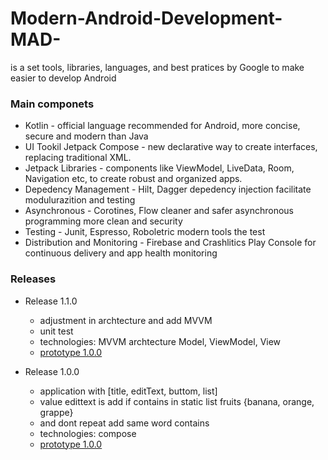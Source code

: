 # Modern-Android-Development-MAD-
is a set tools, libraries, languages, and best pratices by Google to make easier to develop Android

### Main componets
- Kotlin - official language recommended for Android, more concise, secure and modern than Java 
- UI Tookil Jetpack Compose - new declarative way to create interfaces, replacing traditional XML. 
- Jetpack Libraries - components like ViewModel, LiveData, Room, Navigation etc, to create robust and organized apps. 
- Depedency Management - Hilt, Dagger depedency injection facilitate modulurazition and testing 
- Asynchronous - Corotines, Flow cleaner and safer asynchronous programming more clean and security 
- Testing - Junit, Espresso, Roboletric modern tools the test 
- Distribution and Monitoring - Firebase and Crashlitics Play Console for continuous delivery and app health monitoring

### Releases
+ Release 1.1.0
    + adjustment in archtecture and add MVVM 
    + unit test
    + technologies: MVVM archtecture Model, ViewModel, View
    + [prototype 1.0.0](https://viewer.diagrams.net/?tags=%7B%7D&lightbox=1&highlight=0000ff&edit=_blank&layers=1&nav=1&title=diagrama1.drawio&dark=auto#R%3Cmxfile%3E%3Cdiagram%20name%3D%22P%C3%A1gina-1%22%20id%3D%22nJwoCGHrPfYX5R4Yt9x-%22%3EzZZtb5swEMc%2FDVLzIhLBhLQvmzTrpGmatkxa1TeTgx3jxWBmnED26XeOzVMhWie13RQp2P%2Fzw92Psw8PrdLqXuE8%2BSgJFV7gk8pDd14QXC8C%2BDfCyQohurECU5xYadYKG%2F6LOtF36oETWvQGaimF5nlfjGWW0Vj3NKyULPvDdlL0d80xowNhE2MxVL9xohMXVrBo9feUs6TeeRa5%2BFJcD3aRFAkmsuxIaO2hlZJS21Zaragw7Goudt67C9bGMUUz%2FZwJXx%2FuHn%2Bsj%2Foze2Dhl5Sz%2FPuHqVvliMXBBeyc1aeagJKHjFCzyMxDyzLhmm5yHBtrCa8ctESnwpmHTtU7UKVp1ZGck%2FdUplSrEwxxVoQcMJcxc9ctW%2Fyz0GlJB32TMti9ctYs3VKBhgPzF5CC%2FxBS2Id0jQaQbsYYvRYiNEAk9wNIsA4cW%2FpnQLjI7Vne8cpAfQliIQp7xBbRgBgaIYZei1g4IJYab3Gem1sPp3SADwLVTzgJzjJox4CFKhAMDg6X160zpJwQcQl4m7P%2B251c%2Fy0ZzweMp9Bd4gx%2BXhAJg3OroMX0mYBVCD%2F2wEc%2FD9LZ21ZvRpHjbHTKFsd7duY8jaWQ8IpuTQFTOCtq0stz8WpswmCZEqz2V4ptr4AMhO7Xj4l9Gkswn9tOtzGZjPppov4Em0Kpcx4DTut0PxCQz9GPAGlXMoWeXprx7JwVdKf%2FfcY%2BuUabwtJJ2ehlMha6ba0%2F2zofTGj9Gw%3D%3D%3C%2Fdiagram%3E%3C%2Fmxfile%3E)

+ Release 1.0.0
    + application with [title, editText, buttom, list] 
    + value edittext is add if contains in static list fruits {banana, orange, grappe}
    + and dont repeat add same word contains
    + technologies: compose
    + [prototype 1.0.0](https://viewer.diagrams.net/?tags=%7B%7D&lightbox=1&highlight=0000ff&edit=_blank&layers=1&nav=1&title=diagrama1.drawio&dark=auto#R%3Cmxfile%3E%3Cdiagram%20name%3D%22P%C3%A1gina-1%22%20id%3D%22nJwoCGHrPfYX5R4Yt9x-%22%3EzZZtb5swEMc%2FDVLzIhLBhLQvmzTrpGmatkxa1TeTgx3jxWBmnED26XeOzVMhWie13RQp2P%2Fzw92Psw8PrdLqXuE8%2BSgJFV7gk8pDd14QXC8C%2BDfCyQohurECU5xYadYKG%2F6LOtF36oETWvQGaimF5nlfjGWW0Vj3NKyULPvDdlL0d80xowNhE2MxVL9xohMXVrBo9feUs6TeeRa5%2BFJcD3aRFAkmsuxIaO2hlZJS21Zaragw7Goudt67C9bGMUUz%2FZwJXx%2FuHn%2Bsj%2Foze2Dhl5Sz%2FPuHqVvliMXBBeyc1aeagJKHjFCzyMxDyzLhmm5yHBtrCa8ctESnwpmHTtU7UKVp1ZGck%2FdUplSrEwxxVoQcMJcxc9ctW%2Fyz0GlJB32TMti9ctYs3VKBhgPzF5CC%2FxBS2Id0jQaQbsYYvRYiNEAk9wNIsA4cW%2FpnQLjI7Vne8cpAfQliIQp7xBbRgBgaIYZei1g4IJYab3Gem1sPp3SADwLVTzgJzjJox4CFKhAMDg6X160zpJwQcQl4m7P%2B251c%2Fy0ZzweMp9Bd4gx%2BXhAJg3OroMX0mYBVCD%2F2wEc%2FD9LZ21ZvRpHjbHTKFsd7duY8jaWQ8IpuTQFTOCtq0stz8WpswmCZEqz2V4ptr4AMhO7Xj4l9Gkswn9tOtzGZjPppov4Em0Kpcx4DTut0PxCQz9GPAGlXMoWeXprx7JwVdKf%2FfcY%2BuUabwtJJ2ehlMha6ba0%2F2zofTGj9Gw%3D%3D%3C%2Fdiagram%3E%3C%2Fmxfile%3E)




